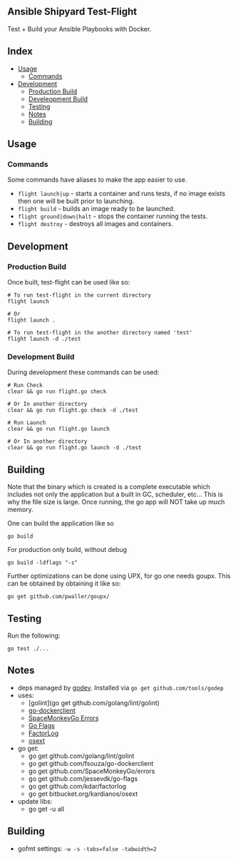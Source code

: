 Ansible Shipyard Test-Flight
----------------------------

Test + Build your Ansible Playbooks with Docker.

## Index
- [Usage](#usage)
  - [Commands](#commands)
- [Development](#dev)
  - [Production Build](#prodbuild)
  - [Develeopment Build](#devbuild)
  - [Testing](#testing)
  - [Notes](#notes)
  - [Building](#building)

## Usage <a name="usage"></a>

### Commands <a name="commands"></a>

Some commands have aliases to make the app easier to use.

  - `flight launch|up` - starts a container and runs tests, if no image exists
    then one will be built prior to launching.
  - `flight build` - builds an image ready to be launched.
  - `flight ground|down|halt` - stops the container running the tests.
  - `flight destroy` - destroys all images and containers.

## Development <a name="dev"></a>

### Production Build <a name="prodbuild"></a>

Once built, test-flight can be used like so:

    # To run test-flight in the current directory
    flight launch

    # Or
    flight launch .

    # To run test-flight in the another directory named 'test'
    flight launch -d ./test


### Development Build <a name="devbuild"></a>

During development these commands can be used:

    # Run Check
    clear && go run flight.go check

    # Or In another directory
    clear && go run flight.go check -d ./test

    # Run Launch
    clear && go run flight.go launch

    # Or In another directory
    clear && go run flight.go launch -d ./test


## Building

Note that the binary which is created is a complete executable which includes
not only the application but a built in GC, scheduler, etc... This is why the
file size is large. Once running, the go app will NOT take up much memory.

One can build the application like so

    go build

For production only build, without debug

    go build -ldflags "-s"

Further optimizations can be done using UPX, for go one needs goupx. This
can be obtained by obtaining it like so:

    go get github.com/pwaller/goupx/


## Testing<a name="testing"></a>

Run the following:

    go test ./...


## Notes<a name="notes"></a>

  - deps managed by [godev](https://github.com/tools/godep).
    Installed via `go get github.com/tools/godep`
  - uses:
    - [golint](go get github.com/golang/lint/golint)
    - [go-dockerclient](https://github.com/fsouza/go-dockerclient)
    - [SpaceMonkeyGo Errors](https://github.com/SpaceMonkeyGo/errors)
    - [Go Flags](https://github.com/jessevdk/go-flags)
    - [FactorLog](https://github.com/kdar/factorlog)
    - [osext](https://bitbucket.org/kardianos/osext/src)
  - go get:
    - go get github.com/golang/lint/golint
    - go get github.com/fsouza/go-dockerclient
    - go get github.com/SpaceMonkeyGo/errors
    - go get github.com/jessevdk/go-flags
    - go get github.com/kdar/factorlog
    - go get bitbucket.org/kardianos/osext
  - update libs:
    - go get -u all

## Building<a name="building"></a>

- gofmt settings: `-w -s -tabs=false -tabwidth=2`
